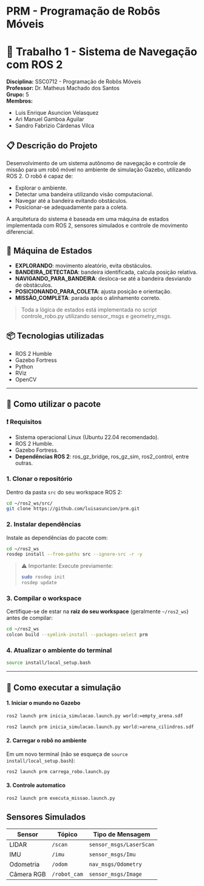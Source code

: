# PRM - Programação de Robôs Móveis

# 🤖 Trabalho 1 - Sistema de Navegação com ROS 2

**Disciplina:** SSC0712 - Programação de Robôs Móveis  
**Professor:** Dr. Matheus Machado dos Santos  
**Grupo:** 5  
**Membros:** 
- Luis Enrique Asuncion Velasquez
- Ari Manuel Gamboa Aguilar
- Sandro Fabrizio Cárdenas Vilca

## 📋 Descrição do Projeto

Desenvolvimento de um sistema autônomo de navegação e controle de missão para um robô móvel no ambiente de simulação Gazebo, utilizando ROS 2.
O robô é capaz de:

- Explorar o ambiente.
- Detectar uma bandeira utilizando visão computacional.
- Navegar até a bandeira evitando obstáculos.
- Posicionar-se adequadamente para a coleta.

A arquitetura do sistema é baseada em uma máquina de estados implementada com ROS 2, sensores simulados e controle de movimento diferencial.

## 🧩 Máquina de Estados

- **EXPLORANDO**: movimento aleatório, evita obstáculos.
- **BANDEIRA_DETECTADA**: bandeira identificada, calcula posição relativa.
- **NAVIGANDO_PARA_BANDEIRA**: desloca-se até a bandeira desviando de obstáculos.
- **POSICIONANDO_PARA_COLETA**: ajusta posição e orientação.
- **MISSÃO_COMPLETA**: parada após o alinhamento correto.

> Toda a lógica de estados está implementada no script controle_robo.py utilizando sensor_msgs e geometry_msgs.

## 📦 Tecnologias utilizadas

- ROS 2 Humble
- Gazebo Fortress
- Python
- RViz
- OpenCV

---

## 🚀 Como utilizar o pacote

### ❗ Requisitos
- Sistema operacional Linux (Ubuntu 22.04 recomendado).
- ROS 2 Humble.
- Gazebo Fortress.
- **Dependências ROS 2**: ros_gz_bridge, ros_gz_sim, ros2_control, entre outras.

### 1. Clonar o repositório

Dentro da pasta `src` do seu workspace ROS 2:

```bash
cd ~/ros2_ws/src/
git clone https://github.com/luisasuncion/prm.git
````

### 2. Instalar dependências

Instale as dependências do pacote com:

```bash
cd ~/ros2_ws
rosdep install --from-paths src --ignore-src -r -y
```

> ⚠️ Importante: Execute previamente:
> ```bash
> sudo rosdep init
> rosdep update
> ```

### 3. Compilar o workspace

Certifique-se de estar na **raiz do seu workspace** (geralmente `~/ros2_ws`) antes de compilar:

```bash
cd ~/ros2_ws
colcon build --symlink-install --packages-select prm
```

### 4. Atualizar o ambiente do terminal

```bash
source install/local_setup.bash
```

---

## 🧪 Como executar a simulação

#### 1. Iniciar o mundo no Gazebo
```bash
ros2 launch prm inicia_simulacao.launch.py world:=empty_arena.sdf
```

```bash
ros2 launch prm inicia_simulacao.launch.py world:=arena_cilindros.sdf
```

#### 2. Carregar o robô no ambiente
Em um novo terminal (não se esqueça de `source install/local_setup.bash`):
```bash
ros2 launch prm carrega_robo.launch.py
```
#### 3. Controle automatico

```bash
ros2 launch prm executa_missao.launch.py
```

## Sensores Simulados

| Sensor     | Tópico         | Tipo de Mensagem         |
| ---------- | -------------- | ------------------------ |
| LIDAR      | `/scan`        | `sensor_msgs/LaserScan`  |
| IMU        | `/imu`         | `sensor_msgs/Imu`        |
| Odometria  | `/odom`        | `nav_msgs/Odometry`      |
| Câmera RGB | `/robot_cam`   | `sensor_msgs/Image`      |




